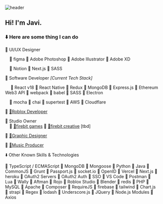 ![header](https://i.imgur.com/g4fz8Fv.png)
## Hi! I'm Javi.
### ⬇️ Here are some thing I can do

🔸 UI/UX Designer

&emsp;🔹 figma
🔹 Adobe Photoshop
🔹 Adobe Illustrator
🔹 Adobe XD

&emsp;🔹 Notion
🔹 Next.js
🔹 SASS

🔸 Software Developer *[Current Tech Stack]*

&emsp;
🔹 React v18
🔹 React Native
🔹 Redux
🔹 MongoDB
🔹 Express.js
🔹 Ethereum Web3 API
🔹 webpack
🔹 babel
🔹 SASS
🔹 Electron

&emsp;🔹 mocha
🔹 chai
🔹 supertest
🔹 AWS
🔹 Cloudflare

🔸 [🔗Roblox Developer](https://www.roblox.com/users/31244132/profile)

🔸  Studio Owner<br/>
&emsp;🔹 [🔗firebit games](https://www.roblox.com/groups/5113589/firebit)
🔹 [🔗firebit creative](https://firebit.dev/) [tbd]

🔸 [🔗Graphic Designer](https://www.instagram.com/dig1tt)

🔸 [🔗Music Producer](https://soundcloud.com/dig1tt)

⬇️ Other Known Skills & Technologies

🔹 TypeScript / ECMAScript
🔹 MongoDB
🔹 Mongoose
🔹 Python
🔹 Java
🔹 CommonJS
🔹 Grunt
🔹 Passport.js
🔹 socket.io
🔹 OpenID
🔹 Vercel
🔹 Next.js
🔹 heroku
🔹 OAuth2 Servers
🔹 OAuth2 Auth
🔹 SSO
🔹 VS Code
🔹 Postman
🔹 Lua
🔹 Wally
🔹 Aftman
🔹 Rojo
🔹 Roblox Studio
🔹 Blender
🔹 redis
🔹 PHP
🔹 MySQL
🔹 Apache
🔹 Composer
🔹 RequireJS
🔹 firebase
🔹 tailwind
🔹 Chart.js
🔹 strapi
🔹 Regex
🔹 lodash
🔹 Underscore.js
🔹 JQuery
🔹 Node.js Modules
🔹 Axios
